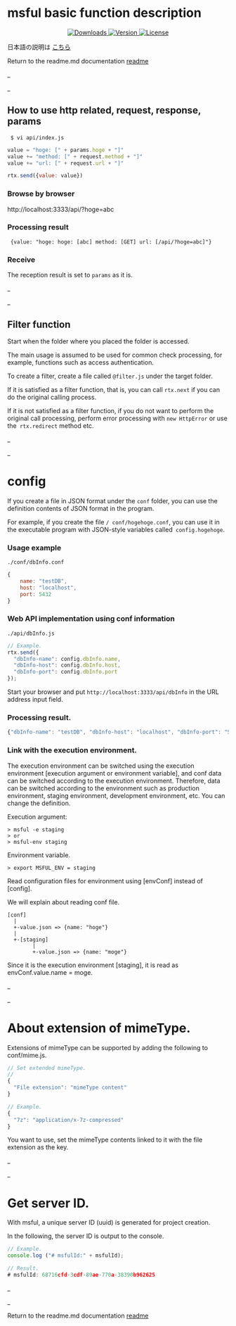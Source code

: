 # msful basic function description

<p align = "center">
  <a href="https://www.npmjs.com/package/msful"> <img src = "https://img.shields.io/npm/dt/msful.svg" alt = "Downloads"> </a>
  <a href="https://www.npmjs.com/package/msful"> <img src = "https://img.shields.io/npm/v/msful.svg" alt = "Version"> </a>
  <a href="https://www.npmjs.com/package/msful"> <img src = "https://img.shields.io/npm/l/msful.svg" alt = "License"> </a>
</ p>

日本語の説明は [こちら](https://github.com/maachang/msful/blob/master/docs/JP/next.md)

Return to the readme.md documentation [readme](https://github.com/maachang/msful/blob/master/README.md)

_

_

## How to use http related, request, response, params

```
 $ vi api/index.js
```

```javascript
value = "hoge: [" + params.hoge + "]"
value += "method: [" + request.method + "]"
value += "url: [" + request.url + "]"

rtx.send({value: value})
```

### Browse by browser

http://localhost:3333/api/?hoge=abc

###  Processing result

```
 {value: "hoge: hoge: [abc] method: [GET] url: [/api/?hoge=abc]"}
```

### Receive

The reception result is set to `params` as it is.

_

_

## Filter function

Start when the folder where you placed the folder is accessed.

The main usage is assumed to be used for common check processing, for example, functions such as access authentication.

To create a filter, create a file called `@filter.js` under the target folder.

If it is satisfied as a filter function, that is, you can call `rtx.next` if you can do the original calling process.

If it is not satisfied as a filter function, if you do not want to perform the original call processing, perform error processing with `new HttpError` or use the` rtx.redirect` method etc.

_

_

# config

If you create a file in JSON format under the `conf` folder, you can use the definition contents of JSON format in the program.

For example, if you create the file `/ conf/hogehoge.conf`, you can use it in the executable program with JSON-style variables called` config.hogehoge`.

### Usage example

`./conf/dbInfo.conf`
```javascript
{
    name: "testDB",
    host: "localhost",
    port: 5432
}
```

### Web API implementation using conf information

`./api/dbInfo.js`
```javascript
// Example.
rtx.send({
  "dbInfo-name": config.dbInfo.name,
  "dbInfo-host": config.dbInfo.host,
  "dbInfo-port": config.dbInfo.port
});
```

Start your browser and put `http://localhost:3333/api/dbInfo` in the URL address input field.

### Processing result.

```javascript
{"dbInfo-name": "testDB", "dbInfo-host": "localhost", "dbInfo-port": "5432"}
```

### Link with the execution environment.

The execution environment can be switched using the execution environment [execution argument or environment variable], and conf data can be switched according to the execution environment. Therefore, data can be switched according to the environment such as production environment, staging environment, development environment, etc. You can change the definition.

Execution argument:
```
> msful -e staging
> or
> msful-env staging
```

Environment variable.
```
> export MSFUL_ENV = staging
```

Read configuration files for environment using [envConf] instead of [config].

We will explain about reading conf file.

```
[conf]
  |
  +-value.json => {name: "hoge"}
  |
  +-[staging]
        |
        +-value.json => {name: "moge"}
```

Since it is the execution environment [staging], it is read as envConf.value.name = moge.

_

_

# About extension of mimeType.

Extensions of mimeType can be supported by adding the following to conf/mime.js.

```javascript
// Set extended mimeType.
//
{
  "File extension": "mimeType content"
}
```

```javascript
// Example.
{
  "7z": "application/x-7z-compressed"
}
```

You want to use, set the mimeType contents linked to it with the file extension as the key.

_

_

# Get server ID.

With msful, a unique server ID (uuid) is generated for project creation.

In the following, the server ID is output to the console.

```javascript
// Example.
console.log ("# msfulId:" + msfulId);
```

```javascript
// Result.
# msfulId: 68716cfd-3cdf-89ae-770a-38390b962625
```

_

_

Return to the readme.md documentation [readme](https://github.com/maachang/msful/blob/master/README.md)